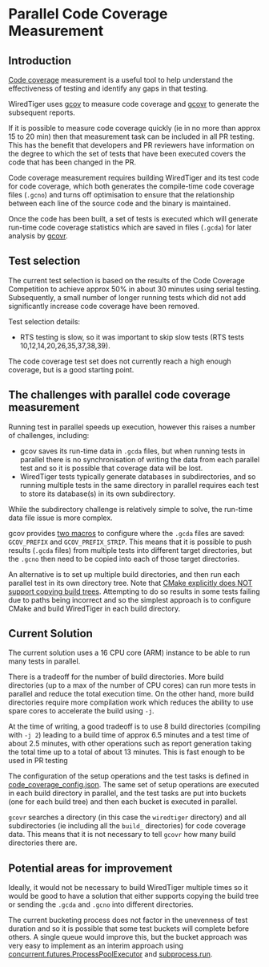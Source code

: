 # Parallel Code Coverage Measurement

## Introduction

[Code coverage](https://en.wikipedia.org/wiki/Code_coverage) measurement is a useful tool to help understand the
effectiveness of testing and identify any gaps in that testing.

WiredTiger uses [gcov](https://en.wikipedia.org/wiki/Gcov) to measure code coverage and
[gcovr](https://gcovr.com/en/stable/) to generate the subsequent reports.

If it is possible to measure code coverage quickly (ie in no more than approx 15 to 20 min) then that measurement task
can be included in all PR testing. This has the benefit that developers and PR reviewers have information on the degree 
to which the set of tests that have been executed covers the code that has been changed in the PR.

Code coverage measurement requires building WiredTiger and its test code for code coverage, which both generates the
compile-time code coverage files (`.gcno`) and turns off optimisation to ensure that the relationship between each line
of the source code and the binary is maintained.

Once the code has been built, a set of tests is executed which will generate run-time code coverage statistics which
are saved in files (`.gcda`) for later analysis by [gcovr](https://gcovr.com/en/stable/).


## Test selection

The current test selection is based on the results of the Code Coverage Competition to achieve approx 50%
in about 30 minutes using serial testing. Subsequently, a small number of longer running tests which did not
add significantly increase code coverage have been removed. 

Test selection details:
* RTS testing is slow, so it was important to skip slow tests (RTS tests 10,12,14,20,26,35,37,38,39).

The code coverage test set does not currently reach a high enough coverage, but is a good starting point.


## The challenges with parallel code coverage measurement

Running test in parallel speeds up execution, however this raises a number of challenges, including:
* gcov saves its run-time data in `.gcda` files, but when running tests in parallel there is no synchronisation of 
  writing the data from each parallel test and so it is possible that coverage data will be lost.
* WiredTiger tests typically generate databases in subdirectories, and so running multiple tests in the same directory
  in parallel requires each test to store its database(s) in its own subdirectory. 

While the subdirectory challenge is relatively simple to solve, the run-time data file issue is more complex.

gcov provides [two macros](https://gcc.gnu.org/onlinedocs/gcc/Cross-profiling.html) to configure where the `.gcda` 
files are saved: `GCOV_PREFIX` and `GCOV_PREFIX_STRIP`. This means that it is possible to push results (`.gcda` files)
from multiple tests into different target directories, but the `.gcno` then need to be copied into each of those target
directories.

An alternative is to set up multiple build directories, and then run each parallel test in its own directory tree.
Note that [CMake explicitly does NOT support copying build trees](https://gitlab.kitware.com/cmake/community/-/wikis/FAQ#why-does-cmake-use-full-paths-or-can-i-copy-my-build-tree).
Attempting to do so results in some tests failing due to paths being incorrect and so the simplest approach is to 
configure CMake and build WiredTiger in each build directory.


## Current Solution

The current solution uses a 16 CPU core (ARM) instance to be able to run many tests in parallel.

There is a tradeoff for the number of build directories. More build directories (up to a max of the number of CPU
cores) can run more tests in parallel and reduce the total execution time. On the other hand, more build directories
require more compilation work which reduces the ability to use spare cores to accelerate the build using `-j`.

At the time of writing, a good tradeoff is to use 8 build directories (compiling with `-j 2`) leading to a build time
of approx 6.5 minutes and a test time of about 2.5 minutes, with other operations such as report generation taking the
total time up to a total of about 13 minutes. This is fast enough to be used in PR testing

The configuration of the setup operations and the test tasks is defined in
[code_coverage_config.json](code_coverage_config.json). The same set of setup operations are executed in each build 
directory in parallel, and the test tasks are put into buckets (one for each build tree) and then each bucket
is executed in parallel.

`gcovr` searches a directory (in this case the `wiredtiger` directory) and all subdirectories (ie including all the
`build_` directories) for code coverage data. This means that it is not necessary to tell `gcovr` how many build 
directories there are.


## Potential areas for improvement

Ideally, it would not be necessary to build WiredTiger multiple times so it would be good to have a solution that
either supports copying the build tree or sending the `.gcda` and `.gcno` into different directories.

The current bucketing process does not factor in the unevenness of test duration and so it is possible that some
test buckets will complete before others. A single queue would improve this, but the bucket approach was very easy
to implement as an interim approach using
[concurrent.futures.ProcessPoolExecutor](https://docs.python.org/3/library/concurrent.futures.html) and 
[subprocess.run](https://docs.python.org/3/library/subprocess.html).